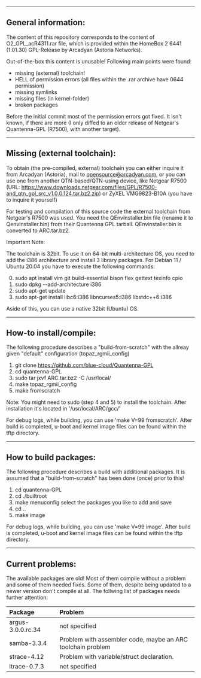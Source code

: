 
--------------------
General information:
--------------------

The content of this repository corresponds to the content of O2_GPL_acR4311.rar file, which is provided within the HomeBox 2 6441 (1.01.30) GPL-Release by Arcadyan (Astoria Networks).

Out-of-the-box this content is unusable! Following main points were found:

- missing (external) toolchain!
- HELL of permission errors (all files within the .rar archive have 0644 permission)
- missing symlinks
- missing files (in kernel-folder)
- broken packages

Before the initial commit most of the permission errors got fixed. It isn't known, if there are more (I only diffed to an older release of Netgear's Quantenna-GPL (R7500), with another target).


-----------------------------
Missing (external toolchain):
-----------------------------

To obtain (the pre-compiled, external) toolchain you can either inquire it from Arcadyan (Astoria), mail to opensource@arcadyan.com, or you can use one from another QTN-based/QTN-using device, like Netgear R7500 (URL: https://www.downloads.netgear.com/files/GPL/R7500-and_qtn_gpl_src_v1.0.0.124.tar.bz2.zip) or ZyXEL VMG9823-B10A (you have to inquire it yourself)

For testing and compilation of this source code the external toolchain from Netgear's R7500 was used. You need the QEnvInstaller.bin file (rename it to Qenvinstaller.bin) from their Quantenna GPL tarball.
QEnvinstaller.bin is converted to ARC.tar.bz2.

Important Note:

The toolchain is 32bit. To use it on 64-bit multi-architecture OS, you need to add the i386 architecture and install 3 library packages. For Debian 11 / Ubuntu 20.04 you have to execute the following commands:

0. sudo apt install vim git build-essential bison flex gettext texinfo cpio
1. sudo dpkg --add-architecture i386
2. sudo apt-get update
3. sudo apt-get install libc6:i386 libncurses5:i386 libstdc++6:i386


Aside of this, you can use a native 32bit (Ubuntu) OS.


----------------------
How-to install/compile:
----------------------

The following procedure describes a "build-from-scratch" with the allreay given "default" configuration (topaz_rgmii_config)

1. git clone https://github.com/blue-cloud/Quantenna-GPL
2. cd quantenna-GPL
3. sudo tar jxvf ARC.tar.bz2 -C /usr/local/
6. make topaz_rgmii_config
7. make fromscratch

Note: You might need to sudo (step 4 and 5) to install the toolchain. After installation it's located in '/usr/local/ARC/gcc/'

For debug logs, while building, you can use 'make V=99 fromscratch'. After build is completed, u-boot and kernel image files can be found within the tftp directory.


----------------------
How to build packages:
----------------------

The following procedure describes a build with additional packages. It is assumed that a "build-from-scratch" has been done (once) prior to this!

1. cd quantenna-GPL
2. cd ./builtroot
3. make menuconfig
  select the packages you like to add and save
4. cd \.\.
5. make image

For debug logs, while building, you can use 'make V=99 image'. After build is completed, u-boot and kernel image files can be found within the tftp directory.


-----------------
Current problems:
-----------------

The available packages are old! Most of them compile without a problem and some of them needed fixes. Some of them, despite being updated to a newer version don't compile at all. The follwing list of packages needs further attention:

| Package       | Problem       |
|:------------- |:-------------|
| argus-3.0.0.rc.34 | not specified |
| samba-3.3.4 | Problem with assembler code, maybe an ARC toolchain problem |
| strace-4.12 | Problem with variable/struct declaration. |
| ltrace-0.7.3 | not specified |
